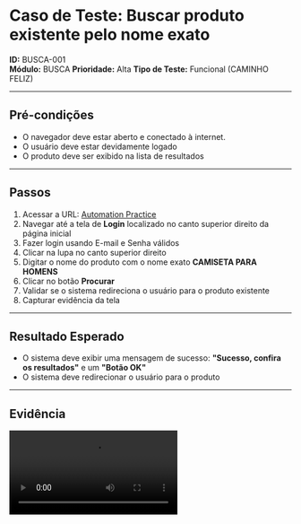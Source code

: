 # Caso de Teste: Buscar produto existente pelo nome exato

**ID:** BUSCA-001  
**Módulo:** BUSCA 
**Prioridade:** Alta 
**Tipo de Teste:** Funcional (CAMINHO FELIZ)  

---

## Pré-condições
- O navegador deve estar aberto e conectado à internet.  
- O usuário deve estar devidamente logado
- O produto deve ser exibido na lista de resultados

---

## Passos
1. Acessar a URL: [Automation Practice](https://www.automationpratice.com.br/)  
2. Navegar até a tela de **Login** localizado no canto superior direito da página inicial 
3. Fazer login usando E-mail e Senha válidos
4. Clicar na lupa no canto superior direito
5. Digitar o nome do produto com o nome exato **CAMISETA PARA HOMENS**
6. Clicar no botão **Procurar**
6. Validar se o sistema redireciona o usuário para o produto existente
7. Capturar evidência da tela

---

## Resultado Esperado
- O sistema deve exibir uma mensagem de sucesso: **"Sucesso, confira os resultados"** e um **"Botão OK"**
- O sistema deve redirecionar o usuário para o produto

---

## Evidência
![Erro! Assista o video](/3_Evidências/3_Busca_de_produtos/BUSCA-001-ERRO_buscar_produto_pelo_nome_existente.mp4)
